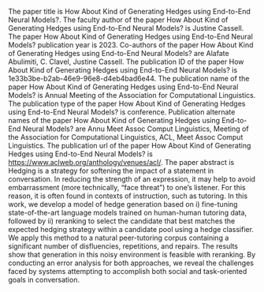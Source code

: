 The paper title is How About Kind of Generating Hedges using End-to-End Neural Models?.
The faculty author of the paper How About Kind of Generating Hedges using End-to-End Neural Models? is Justine Cassell.
The paper How About Kind of Generating Hedges using End-to-End Neural Models? publication year is 2023.
Co-authors of the paper How About Kind of Generating Hedges using End-to-End Neural Models? are Alafate Abulimiti, C. Clavel, Justine Cassell.
The publication ID of the paper How About Kind of Generating Hedges using End-to-End Neural Models? is 1e33b3be-b2ab-46e9-96e8-d4eb4bad6e44.
The publication name of the paper How About Kind of Generating Hedges using End-to-End Neural Models? is Annual Meeting of the Association for Computational Linguistics.
The publication type of the paper How About Kind of Generating Hedges using End-to-End Neural Models? is conference.
Publication alternate names of the paper How About Kind of Generating Hedges using End-to-End Neural Models? are Annu Meet Assoc Comput Linguistics, Meeting of the Association for Computational Linguistics, ACL, Meet Assoc Comput Linguistics.
The publication url of the paper How About Kind of Generating Hedges using End-to-End Neural Models? is https://www.aclweb.org/anthology/venues/acl/.
The paper abstract is Hedging is a strategy for softening the impact of a statement in conversation. In reducing the strength of an expression, it may help to avoid embarrassment (more technically, “face threat”) to one’s listener. For this reason, it is often found in contexts of instruction, such as tutoring. In this work, we develop a model of hedge generation based on i) fine-tuning state-of-the-art language models trained on human-human tutoring data, followed by ii) reranking to select the candidate that best matches the expected hedging strategy within a candidate pool using a hedge classifier. We apply this method to a natural peer-tutoring corpus containing a significant number of disfluencies, repetitions, and repairs. The results show that generation in this noisy environment is feasible with reranking. By conducting an error analysis for both approaches, we reveal the challenges faced by systems attempting to accomplish both social and task-oriented goals in conversation.
